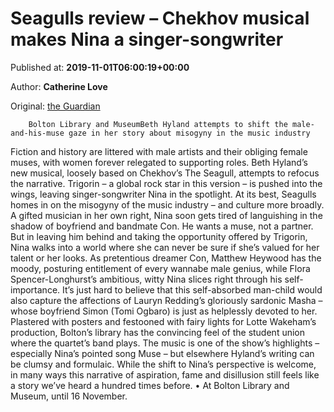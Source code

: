 
# Seagulls review – Chekhov musical makes Nina a singer-songwriter

Published at: **2019-11-01T06:00:19+00:00**

Author: **Catherine Love**

Original: [the Guardian](https://www.theguardian.com/stage/2019/nov/01/seagulls-review-chekhov-musical-makes-nina-a-singer-songwriter)


        Bolton Library and MuseumBeth Hyland attempts to shift the male-and-his-muse gaze in her story about misogyny in the music industry
      
Fiction and history are littered with male artists and their obliging female muses, with women forever relegated to supporting roles. Beth Hyland’s new musical, loosely based on Chekhov’s The Seagull, attempts to refocus the narrative. Trigorin – a global rock star in this version – is pushed into the wings, leaving singer-songwriter Nina in the spotlight.
At its best, Seagulls homes in on the misogyny of the music industry – and culture more broadly. A gifted musician in her own right, Nina soon gets tired of languishing in the shadow of boyfriend and bandmate Con. He wants a muse, not a partner. But in leaving him behind and taking the opportunity offered by Trigorin, Nina walks into a world where she can never be sure if she’s valued for her talent or her looks.
As pretentious dreamer Con, Matthew Heywood has the moody, posturing entitlement of every wannabe male genius, while Flora Spencer-Longhurst’s ambitious, witty Nina slices right through his self-importance. It’s just hard to believe that this self-absorbed man-child would also capture the affections of Lauryn Redding’s gloriously sardonic Masha – whose boyfriend Simon (Tomi Ogbaro) is just as helplessly devoted to her.
Plastered with posters and festooned with fairy lights for Lotte Wakeham’s production, Bolton’s library has the convincing feel of the student union where the quartet’s band plays. The music is one of the show’s highlights – especially Nina’s pointed song Muse – but elsewhere Hyland’s writing can be clumsy and formulaic. While the shift to Nina’s perspective is welcome, in many ways this narrative of aspiration, fame and disillusion still feels like a story we’ve heard a hundred times before.
• At Bolton Library and Museum, until 16 November.
